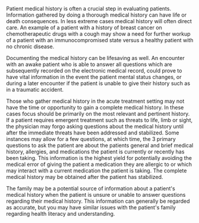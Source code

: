 Patient medical history is often a crucial step in evaluating patients. Information gathered by doing a thorough medical history can have life or death consequences. In less extreme cases medical history will often direct care. An example of a patient with a history of breast cancer on chemotherapeutic drugs with a cough may show a need for further workup of a patient with an immunocompromised state versus a healthy patient with no chronic disease.

Documenting the medical history can be lifesaving as well. An encounter with an awake patient who is able to answer all questions which are subsequently recorded on the electronic medical record, could prove to have vital information in the event the patient mental status changes, or during a later encounter if the patient is unable to give their history such as in a traumatic accident.

Those who gather medical history in the acute treatment setting may not have the time or opportunity to gain a complete medical history. In these cases focus should be primarily on the most relevant and pertinent history. If a patient requires emergent treatment such as threats to life, limb or sight, the physician may forgo asking questions about the medical history until after the immediate threats have been addressed and stabilized. Some instances may allow for a few questions, at which time, the 3 primary questions to ask the patient are about the patients general and brief medical history, allergies, and medications the patient is currently or recently has been taking. This information is the highest yield for potentially avoiding the medical error of giving the patient a medication they are allergic to or which may interact with a current medication the patient is taking. The complete medical history may be obtained after the patient has stabilized.

The family may be a potential source of information about a patient's medical history when the patient is unsure or unable to answer questions regarding their medical history. This information can generally be regarded as accurate, but you may have similar issues with the patient's family regarding health literacy and understanding.